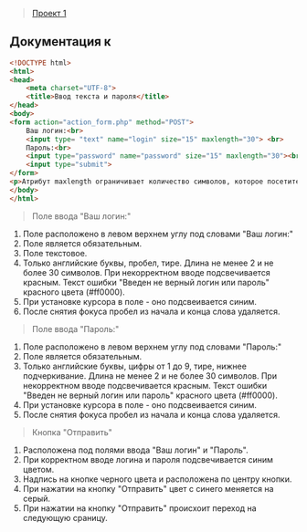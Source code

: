 >[Проект 1](./projects/ProjOne.md)

## Документация к

```html
<!DOCTYPE html>
<html>
<head>
    <meta charset="UTF-8">
    <title>Ввод текста и пароля</title>
</head>
<body>
<form action="action_form.php" method="POST">
    Ваш логин:<br>
    <input type= "text" name="login" size="15" maxlength="30"> <br>
    Пароль:<br>
    <input type="password" name="password" size="15" maxlength="30"><br>
    <input type="submit">
</form>
<p>Атрибут maxlength ограничивает количество символов, которое посетителю разрешается ввести в данное поле.</p>
</body>
</html>
```

>Поле ввода "Ваш логин:"
1. Поле расположено в левом верхнем углу под словами "Ваш логин:"
2. Поле является обязательным.
3. Поле текстовое.
4. Только английские буквы, пробел, тире. Длина не менее 2 и не более 30 символов. При некорректном вводе подсвечивается красным. Текст ошибки "Введен не верный логин или пароль" красного цвета (#ff0000).
5. При установке курсора в поле - оно подсвеивается синим.
6. После снятия фокуса пробел из начала и конца слова удаляется.

>Поле ввода "Пароль:"
1. Поле расположено в левом верхнем углу под словами "Пароль:"
2. Поле является обязательным.
3. Только английские буквы, цифры от 1 до 9, тире, нижнее подчеркивание. Длина не менее 2 и не более 30 символов. При некорректном вводе подсвечивается красным. Текст ошибки "Введен не верный логин или пароль" красного цвета (#ff0000).
4. При установке курсора в поле - оно подсвеивается синим.
5. После снятия фокуса пробел из начала и конца слова удаляется.

>Кнопка "Отправить"
1. Расположена под полями ввода "Ваш логин" и "Пароль".
2. При корректном вводе логина и пароля подсвечивается синим цветом.
3. Надпись на кнопке черного цвета и расположена по центру кнопки.
4. При нажатии на кнопку "Отправить" цвет с синего меняется на серый.
5. При нажатии на кнопку "Отправить" происхоит переход на следующую сраницу.